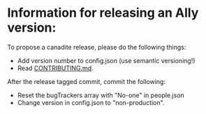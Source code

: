 # Information for releasing an Ally version:

To propose a canadite release, please do the following things:

* Add version number to config.json (use semantic versioning!)
* Read [CONTRIBUTING.md](./CONTRIBUTING.md).

After the release tagged commit, commit the following:

* Reset the bugTrackers array with "No-one" in people.json
* Change version in config.json to "non-production".
